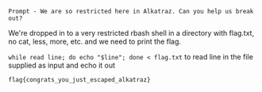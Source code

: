 `Prompt - We are so restricted here in Alkatraz. Can you help us break out?`

We're dropped in to a very restricted rbash shell in a directory with flag.txt, no cat, less, more, etc. and we need to print the flag. 


`while read line; do echo "$line"; done < flag.txt` to read line in the file supplied as input and echo it out

`flag{congrats_you_just_escaped_alkatraz}`


